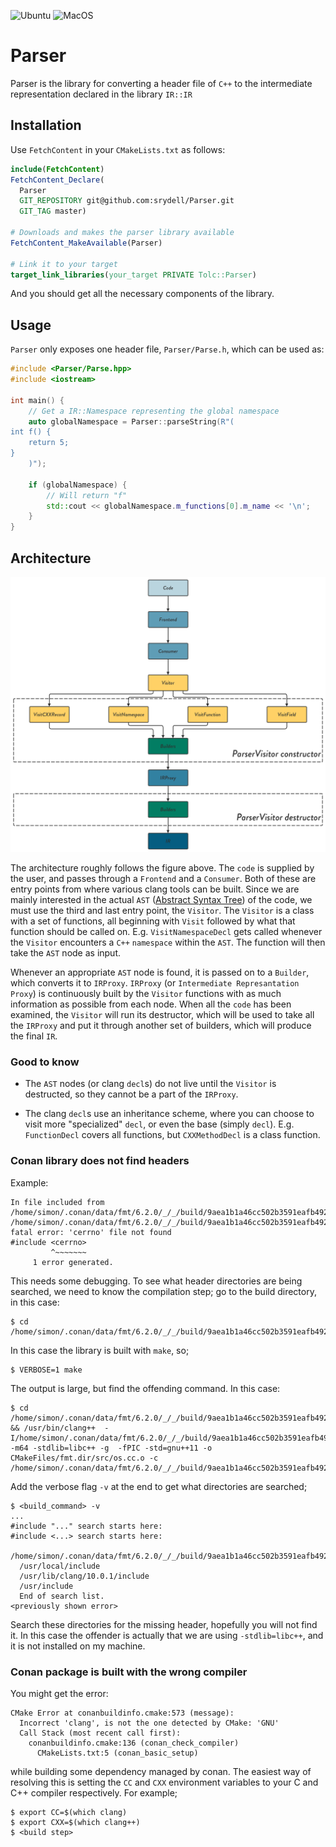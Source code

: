 ![Ubuntu](https://github.com/srydell/Parser/workflows/Ubuntu/badge.svg) ![MacOS](https://github.com/srydell/Parser/workflows/MacOS/badge.svg)

# Parser #

Parser is the library for converting a header file of `C++` to the intermediate representation declared in the library `IR::IR`

## Installation ##

Use `FetchContent` in your `CMakeLists.txt` as follows:

```cmake
include(FetchContent)
FetchContent_Declare(
  Parser
  GIT_REPOSITORY git@github.com:srydell/Parser.git
  GIT_TAG master)

# Downloads and makes the parser library available
FetchContent_MakeAvailable(Parser)

# Link it to your target
target_link_libraries(your_target PRIVATE Tolc::Parser)
```

And you should get all the necessary components of the library.


## Usage ##

`Parser` only exposes one header file, `Parser/Parse.h`, which can be used as:

```cpp
#include <Parser/Parse.hpp>
#include <iostream>

int main() {
    // Get a IR::Namespace representing the global namespace
    auto globalNamespace = Parser::parseString(R"(
int f() {
    return 5;
}
    )");

    if (globalNamespace) {
        // Will return "f"
        std::cout << globalNamespace.m_functions[0].m_name << '\n';
    }
}
```

## Architecture ##

![Parser Architecture](docs/internal/Parser.png "Parser Architecture")

The architecture roughly follows the figure above. The `code` is supplied by the user, and passes through a `Frontend` and a `Consumer`. Both of these are entry points from where various clang tools can be built. Since we are mainly interested in the actual `AST` ([Abstract Syntax Tree](https://en.wikipedia.org/wiki/Abstract_syntax_tree)) of the code, we must use the third and last entry point, the `Visitor`. The `Visitor` is a class with a set of functions, all beginning with `Visit` followed by what that function should be called on. E.g. `VisitNamespaceDecl` gets called whenever the `Visitor` encounters a `C++` `namespace` within the `AST`. The function will then take the `AST` node as input.

Whenever an appropriate `AST` node is found, it is passed on to a `Builder`, which converts it to `IRProxy`. `IRProxy` (or `Intermediate Represantation Proxy`) is continuously built by the `Visitor` functions with as much information as possible from each node. When all the `code` has been examined, the `Visitor` will run its destructor, which will be used to take all the `IRProxy` and put it through another set of builders, which will produce the final `IR`.

### Good to know ###

* The `AST` nodes (or clang `decl`s) do not live until the `Visitor` is destructed, so they cannot be a part of the `IRProxy`.

* The clang `decl`s use an inheritance scheme, where you can choose to visit more "specialized" `decl`, or even the base (simply `decl`). E.g. `FunctionDecl` covers all functions, but `CXXMethodDecl` is a class function.

### Conan library does not find headers ###

Example:

```shell
In file included from /home/simon/.conan/data/fmt/6.2.0/_/_/build/9aea1b1a46cc502b3591eafb492153938cec535f/source_subfolder/src/os.cc:13:
/home/simon/.conan/data/fmt/6.2.0/_/_/build/9aea1b1a46cc502b3591eafb492153938cec535f/source_subfolder/include/fmt/os.h:16:10: fatal error: 'cerrno' file not found
#include <cerrno>
         ^~~~~~~~
	 1 error generated.
```

This needs some debugging. To see what header directories are being searched, we need to know the compilation step; go to the build directory, in this case:

```shell
$ cd /home/simon/.conan/data/fmt/6.2.0/_/_/build/9aea1b1a46cc502b3591eafb492153938cec535f/build_subfolder/source_subfolder
```

In this case the library is built with `make`, so;

```shell
$ VERBOSE=1 make
```

The output is large, but find the offending command. In this case:

```shell
$ cd /home/simon/.conan/data/fmt/6.2.0/_/_/build/9aea1b1a46cc502b3591eafb492153938cec535f/build_subfolder/source_subfolder && /usr/bin/clang++  -I/home/simon/.conan/data/fmt/6.2.0/_/_/build/9aea1b1a46cc502b3591eafb492153938cec535f/source_subfolder/include -m64 -stdlib=libc++ -g  -fPIC -std=gnu++11 -o CMakeFiles/fmt.dir/src/os.cc.o -c /home/simon/.conan/data/fmt/6.2.0/_/_/build/9aea1b1a46cc502b3591eafb492153938cec535f/source_subfolder/src/os.cc
```

Add the verbose flag `-v` at the end to get what directories are searched;

```shell
$ <build_command> -v
...
#include "..." search starts here:
#include <...> search starts here:
  /home/simon/.conan/data/fmt/6.2.0/_/_/build/9aea1b1a46cc502b3591eafb492153938cec535f/source_subfolder/include
  /usr/local/include
  /usr/lib/clang/10.0.1/include
  /usr/include
  End of search list.
<previously shown error>
```

Search these directories for the missing header, hopefully you will not find it. In this case the offender is actually that we are using `-stdlib=libc++`, and it is not installed on my machine.

### Conan package is built with the wrong compiler ###

You might get the error:

```shell
CMake Error at conanbuildinfo.cmake:573 (message):
  Incorrect 'clang', is not the one detected by CMake: 'GNU'
  Call Stack (most recent call first):
    conanbuildinfo.cmake:136 (conan_check_compiler)
      CMakeLists.txt:5 (conan_basic_setup)
```


while building some dependency managed by conan. The easiest way of resolving this is setting the `CC` and `CXX` environment variables to your C and C++ compiler respectively. For example;

```shell
$ export CC=$(which clang)
$ export CXX=$(which clang++)
$ <build step>
```

